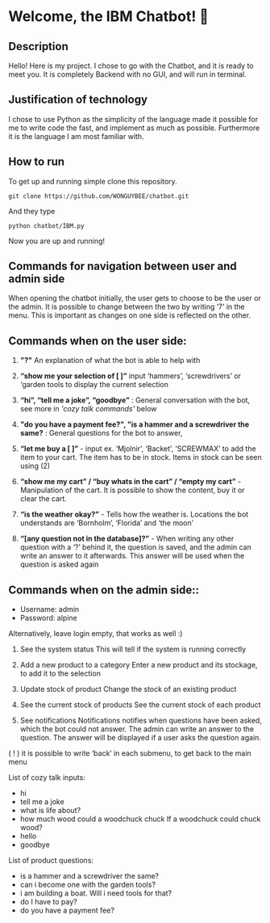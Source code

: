 # Welcome, the IBM Chatbot! 🚀

## Description
Hello!
Here is my project. I chose to go with the Chatbot, and it is ready to meet you. It is completely Backend with no GUI, and will run in terminal.

## Justification of technology
I chose to use Python as the simplicity of the language made it possible for me to write code the fast, and implement as much as possible. Furthermore it is the language I am most familiar with.

## How to run
To get up and running simple clone this repository. 

```
git clone https://github.com/WONGUYBEE/chatbot.git
```

And they type 
```
python chatbot/IBM.py
```

Now you are up and running!

## Commands for navigation between user and admin side
When opening the chatbot initially, the user gets to choose to be the user or the admin.
It is possible to change between the two by writing ‘7’ in the menu. This is important as changes on one side is reflected on the other.

## Commands when on the user side:

1. **"?"** 
An explanation of what the bot is able to help with

2. **“show me your selection of [ ]”**
input ‘hammers’, ‘screwdrivers’ or ‘garden tools to display the current selection

3. **“hi”, “tell me a joke”, “goodbye”** : General conversation with the bot, see more in *'cozy talk commands'* below

4. **"do you have a payment fee?", "is a hammer and a screwdriver the same?**  : General questions for the bot to answer,

5. **“let me buy a [ ]”**  - input ex. ‘Mjolnir’, ‘Backet’, ‘SCREWMAX’ to add the item to your cart. The item has to be in stock. Items in stock can be seen using (2)
	
6. **“show me my cart” / “buy whats in the cart” / “empty my cart”** - Manipulation of the cart. It is possible to show the content, buy it or clear the cart.

7. **“is the weather okay?”** - Tells how the weather is. Locations the bot understands are ‘Bornholm’, ‘Florida’ and ‘the moon’

8. **“[any question not in the database]?”** - When writing any other question with a ‘?’ behind it, the question is saved, and the admin can write an answer to it afterwards. This answer will be used when the question is asked again


## Commands when on the admin side::
- Username: admin
- Password: alpine

Alternatively, leave login empty, that works as well :)

1. See the system status
	This will tell if the system is running correctly

2. Add a new product to a category
	Enter a new product and its stockage, to add it to the selection

3. Update stock of product
	Change the stock of an existing product

4. See the current stock of products
	See the current stock of each product

5. See notifications
	Notifications notifies when questions have been asked, which the bot could not answer. The admin can write an answer to the question. The answer will be displayed if a user asks the question again.

( ! ) it is possible to write ‘back’ in each submenu, to get back to the main menu



List of cozy talk inputs:
- hi
- tell me a joke
- what is life about?
- how much wood could a woodchuck chuck If a woodchuck could chuck wood?
- hello
- goodbye

List of product questions:
- is a hammer and a screwdriver the same?
- can i become one with the garden tools?
- i am building a boat. Will i need tools for that?
- do I have to pay?
- do you have a payment fee?
